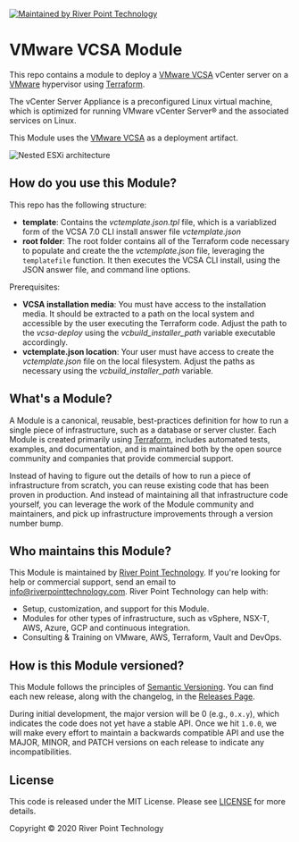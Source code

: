 [![Maintained by River Point Technology](https://img.shields.io/badge/maintained%20by-River%20Point%20Technology-%235849a6.svg)](https://www.riverpointtechnology.com)
# VMware VCSA Module

This repo contains a module to deploy a [VMware VCSA](https://docs.vmware.com/en/VMware-vSphere/6.7/com.vmware.vsphere.vcsa.doc/GUID-223C2821-BD98-4C7A-936B-7DBE96291BA4.html) vCenter server on a
[VMware](https://www.vmware.com/) hypervisor using [Terraform](https://www.terraform.io/).

The vCenter Server Appliance is a preconfigured Linux virtual machine, which is optimized for running VMware vCenter Server® and the associated services on Linux.

This Module uses the [VMware VCSA](https://www.vmware.com/content/dam/digitalmarketing/vmware/en/pdf/products/vCenter/vmw-datasheetvcenter.pdf) as a deployment artifact.

![Nested ESXi architecture](https://www.vmware.com/content/vmware/vmware-published-sites/us/products/vcenter-server/_jcr_content/parcontainer/image.img.jpg/1592480720032.jpg)


## How do you use this Module?

This repo has the following structure:

* **template**: Contains the *vctemplate.json.tpl* file, which is a variablized form of the VCSA 7.0 CLI install answer file *vctemplate.json*
* **root folder**: The root folder contains all of the Terraform code necessary to populate and create the the *vctemplate.json* file, leveraging the `templatefile` function.  It then executes the VCSA CLI install, using the JSON answer file, and command line options.

Prerequisites:

* **VCSA installation media**: You must have access to the installation media.  It should be extracted to a path on the local system and accessible by the user executing the Terraform code.  Adjust the path to the *vcsa-deploy* using the *vcbuild_installer_path* variable executable accordingly. 
* **vctemplate.json location**: Your user must have access to create the *vctemplate.json* file on the local filesystem.  Adjust the paths as necessary using the *vcbuild_installer_path* variable.

## What's a Module?

A Module is a canonical, reusable, best-practices definition for how to run a single piece of infrastructure, such
as a database or server cluster. Each Module is created primarily using [Terraform](https://www.terraform.io/),
includes automated tests, examples, and documentation, and is maintained both by the open source community and
companies that provide commercial support.

Instead of having to figure out the details of how to run a piece of infrastructure from scratch, you can reuse
existing code that has been proven in production. And instead of maintaining all that infrastructure code yourself,
you can leverage the work of the Module community and maintainers, and pick up infrastructure improvements through
a version number bump.



## Who maintains this Module?

This Module is maintained by [River Point Technology](http://www.riverpointtechnology.com/). If you're looking for help or commercial
support, send an email to [info@riverpointtechnology.com](mailto:info@riverpointtechnology.com?Subject=ESXi%20Module).
River Point Technology can help with:

* Setup, customization, and support for this Module.
* Modules for other types of infrastructure, such as vSphere, NSX-T, AWS, Azure, GCP and continuous integration.
* Consulting & Training on VMware, AWS, Terraform, Vault and DevOps.


## How is this Module versioned?

This Module follows the principles of [Semantic Versioning](http://semver.org/). You can find each new release,
along with the changelog, in the [Releases Page](../../releases).

During initial development, the major version will be 0 (e.g., `0.x.y`), which indicates the code does not yet have a
stable API. Once we hit `1.0.0`, we will make every effort to maintain a backwards compatible API and use the MAJOR,
MINOR, and PATCH versions on each release to indicate any incompatibilities.



## License

This code is released under the MIT License. Please see [LICENSE](https://github.com/rptcloud/terraform-vsphere-vcsa/blob/master/LICENSE.txt) for more details.

Copyright &copy; 2020 River Point Technology